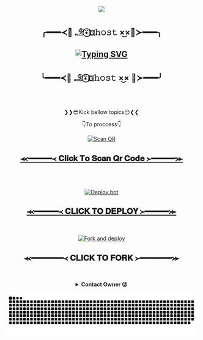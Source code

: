 <p align="center">
<img src="./nexusmedia/Nexus.gif" width="520"/>
<p align="center">
</p>
  
<div align="center">
  
## ╭━━━≺👑 𓄂⍣⃝🇬𝚑𝚘𝚜𝚝 ×͜×👑≻━━━╮
  
## [![Typing SVG](https://readme-typing-svg.herokuapp.com?font=Rockstar&duration=5316&pause=1064&color=F70D0C&width=435&lines=WELCOME+TO+THE+MARIN-BOT;POWERED+BY+TEAM-X_FIRE;CREATED+BY+NEXUS;HOPE+YOU+ENJOY+THE+BOT+;AND+DONT+FORGET+TO+FOLLOW)](https://git.io/typing-svg)
  
## ╰━━━≺👑 𓄂⍣⃝🇬𝚑𝚘𝚜𝚝 ×͜× 👑≻━━━╯
  
<br>
<div>
<br>

<p align="center">
❯❯😎Kick bellow topics😒❮❮
</p>
<p align="center">
👇To proccess👇
</p>
  
 <div align="center">
  
<a href="https://replit.com/@DEVILL-MASCOT/marin?v=1"><img align="center" src="https://c.tenor.com/gmsbfgRbzuYAAAAC/marin-kitagawa.gif" alt="Scan QR" width="520" />
##   ⪻━━━≺ 𝐂𝐥𝐢𝐜𝐤  𝐓𝐨 𝐒𝐜𝐚𝐧 𝐐𝐫 𝐂𝐨𝐝𝐞  ≻━━━⪼
</a>
<br>
<div> 
<br>

<a href="https://heroku.com/deploy?template=https://github.com/NEXUSAT12/MARIN" target="blank"><img align="center" src="https://c.tenor.com/DO2R1nI7hOcAAAAC/marin-kitagawa.gif" alt="Deploy bot" width="520"/>

##  ⪻━━━≺ 𝐂𝐋𝐈𝐂𝐊  𝐓𝐎 𝐃𝐄𝐏𝐋𝐎𝐘  ≻━━━⪼
</a>
<div>
<br>

<a href="https://github.com/NEXUSAT12/MARIN/fork"><img align="center" src="https://c.tenor.com/Vf6ZPQU3zMoAAAAC/marin-kitagawa-marin.gif" alt="Fork and deploy" width="520" /></a>
##   ⪻━━━━≺ 𝐂𝐋𝐈𝐂𝐊 𝐓𝐎 𝐅𝐎𝐑𝐊  ≻━━━━⪼
<div>
<br>


<!-- 𝐂𝐎𝐍𝐓𝐀𝐂𝐓 𝐎𝐖𝐍𝐄𝐑 -->
<b><details><summary>Contact Owner 😜</summary></b>

## ```Connect With Me```
<p align="center">
<a href="https://wa.me/917798203711"><img src="https://www.svgrepo.com/show/122874/whatsapp.svg" width="100"/>
</p>

</details>

<p align="center">
<img src="https://github.com/Platane/snk/raw/output/github-contribution-grid-snake.svg" alt="nz" width="700"/>
</p>
